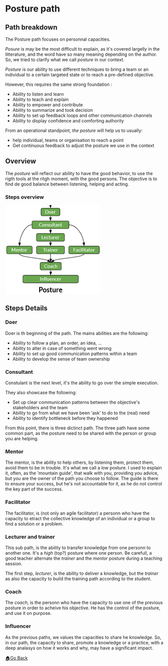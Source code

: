 # Posture path

## Path breakdown

The Posture path focuses on personnal capacities.

_Posure_ is may be the most difficult to explain, as it's covered largelly in the litterature, and the word have so many meaning depending on the author. So, we tried to clarify what we call _posture_ in our context.

_Posture_ is our ability to use different techniques to bring a team or an individual to a certain targeted state or to reach a pre-defined objective.

However, this requires the same strong foundation :
- Ability to listen and learn
- Ability to teach and explain
- Ability to empower and contribute
- Ability to summarize and took decision
- Ability to set up feedback loops and other communication channels
- Ability to display confidence and comforting authority

From an operational standpoint, _the posture_ will help us to usually:
- help individual, teams or organisation to reach a point
- Get continuous feedback to adjust the posture we use in the context

## Overview

The _posture_ will reflect our ability to have the good behavior, to use the rigth tools at the ritgh moment, with the good persons.  The objective is to find de good balance between listening, helping and acting.

### Steps overview

![Practices and Domains steps overviews](../images/steps-posture.png)

## Steps Details

### Doer

Doer is th beginning of the path.
The mains abilities are the following:
- Ability to follow a plan, an order, an idea, ...
- Ability to alter in case of something went wrong
- Ability to set up good communication patterns within a team
- Ability to develop the sense of team ownership


### Consultant

Constulant is the next level, it's the ability to go over the simple execution.

They also showcase the following:
- Set up clear communication patterns between the objective's stakeholders and the team
- Ability to go from what we have been 'ask' to do to the (real) need
- Ability to identify bottleneck before they happened


From this point, there is three dictinct path. The three path have some common part, as the posture need to be shared with the person or group you are helping.

### Mentor

The mentor, is the ability to help others, by listening them, protect them, avoid them to be in trouble.
It's what we call a _low_ posture.
I used to explain it, often, as the 'mountain guide', that walk with you, providing you advice, but you are the owner of the path you choose to follow.
The guide is there to ensure your success, but he's not accountable for it, as he do not control the key part of the success.

### Facilitator

The facilitator, is (not only an agile facilitator) a personn who have the capacity to etract the collective knowledge of an individual or a group to find a solution or a problem.



### Lecturer and trainer

This sub path, is the ability to transfer knowledge from one personn to another one. It's a _high_ (top?) posture where one person.
Be carefull, a good teacher alternate the _trainer_ and the _mentor_ posture during a teaching session.

The first step, _lecturer_, is the ability to deliver a knowledge, but the _trainer_ as also the capacity to build the training path according to the student.


### Coach

The _coach_, is the personn who have the capacity to use one of the previous posture in order to acheive his objective.
He has the control of the posture, and use it on purpose.

### Influencer

As the previous paths, we values the capacities to share he knowledge. So, in our path, the capacity to share, promote a knowledge or  a practice, with a deep analasys on how it works and why, may have a significant impact.




[🏠Go Back](../README.md)